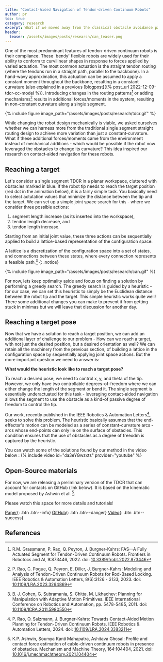 ```yaml
---
title: "Contact-Aided Navigation of Tendon-driven Continuum Robots"
author: pr
toc: true
category: research
excerpt: What if we moved away from the classical obstacle avoidance paradigm in robotics and allowed continuum robots to leverage contact with the environments?
header:
  teaser: /assets/images/posts/research/can_teaser.png
---
```

One of the most predominant features of tendon-driven continuum robots is their compliance. These 'bendy' flexible robots are widely used for their ability to conform to curvilinear shapes in response to forces applied by varied actuation. The most common actuation is the straight tendon routing (where the tendons run in a straight path, parallel to the backbone). In a hand-wavy approximation, this actuation can be assumed to apply a constant moment throughout the backbone, resulting in a constant curvature (also explained in a previous [blogpost]({% post_url 2022-12-09-tdcr-cc-model %}). Introducing changes in the routing patterns[^1] or adding mechanisms[^2] results in additional forces/moments in the system, resulting in non-constant curvature along a single segment. 

{% include figure image_path="/assets/images/posts/research/tdcr.gif" %}

While changing the robot design mechanically is viable, we asked ourselves whether we can harness more from the traditional single segment straight routing design to achieve more variation than just a constant-curvature. What if these additional forces/moments came from the environment instead of mechanical additions - which would be possible if the robot now leveraged the obstacles to change its curvature? This idea inspired our research on contact-aided navigation for these robots. 

## Reaching a target

Let's consider a single segment TDCR in a planar workspace, cluttered with obstacles marked in blue. If the robot tip needs to reach the target position (red dot in the animation below), it is a fairly simple task. You basically need to select actutation values that minimize the distance between the tip and the target. We can set up a simple joint space search for this - where we consider three possible actions: 
1. segment length increase (as its inserted into the workspace), 
2. tendon length decrease, and 
3. tendon length increase. 

Starting from an initial joint value, these three actions can be sequentially applied to build a lattice-based representation of the configuration space. 

A lattice is a discretization of the configuration space into a set of states, and connections between these states, where every connection represents a feasible path.[^3]
{: .notice}

{% include figure image_path="/assets/images/posts/research/can.gif" %}

For now, lets keep optimality aside and focus on finding a solution by performing a greedy search. The greedy search is guided by a heuristic - for our case, we can set this heuristic to simply be the Euclidean distance between the robot tip and the target. This simple heuristic works quite well! There some additional changes you can make to prevent it from getting stuck in minimas but we will leave that discussion for another day. 


## Reaching a target pose
Now that we have a solution to reach a target position, we can add an additional layer of challenge to our problem - How can we reach a target, with not just the desired position, but a desired orientation as well? We can retain all the machinery from the previous section, of building a lattice in the configuration space by sequentially applying joint space actions. But the more important question we need to answer is:

**What would the heuristic look like to reach a target pose?**

To reach a desired pose, we need to control x, y, and theta of the tip. However, we only have two controllable degrees-of-freedom where we can either change the length of the segment or bend it. The single segment is essentially underactuated for this task - leveraging contact-aided navigation allows the segment to use the obstacle as a kind-of passive degree of freedom to control the tip.

Our work, recently published in the IEEE Robotics & Automation Letters[^4], seeks to solve this problem. The heuristic basically assumes that the end-effector's motion can be modeled as a series of constant-curvature arcs - arcs whose end-points can only lie on the surface of obstacles. This condition ensures that the use of obstacles as a degree of freeodm is captured by the heuristic. 

You can watch some of the solutions found by our method in the video below : 
{% include video id="da3eYGwzxts" provider="youtube" %}

## Open-Source materials
For now, we are releasing a preliminary version of the TDCR that can account for contacts on GitHub (link below). It is based on the kinematic model proposed by Ashwin et al. [^5].

Please watch this space for more details and tutorials!

[Paper](https://arxiv.org/pdf/2402.14175){: .btn .btn--info} 
[GitHub](https://github.com/ContinuumRoboticsLab/OpenTDCRContactModel){: .btn .btn--danger} 
[Video](https://youtu.be/da3eYGwzxts){: .btn .btn--success}

## References
[^1]: R.M. Grassmann, P. Rao, Q. Peyron, J. Burgner-Kahrs: FAS—A Fully Actuated Segment for Tendon-Driven Continuum Robots. Frontiers in Robotocs and AI, 9:873446, 2022. doi: [10.3389/frobt.2022.873446](https://doi.org/10.3389/frobt.2022.873446)
[^2]: P. Rao, C. Pogue, Q. Peyron, E. Diller, J. Burgner-Kahrs: Modeling and Analysis of Tendon-Driven Continuum Robots for Rod-Based Locking. IEEE Robotics & Automation Letters, 8(6):3126 - 3133, 2023. doi: [10.1109/LRA.2023.3264869](https://doi.org/10.1109/LRA.2023.3264869)
[^3]: B. J. Cohen, G. Subramania, S. Chitta, M. Likhachev: Planning for Manipulation with Adaptive Motion Primitives.  IEEE International Conference on Robotics and Automation, pp. 5478-5485, 2011. doi: [10.1109/ICRA.2011.5980550](https://doi.org/10.1109/ICRA.2011.5980550)
[^4]: P. Rao, O. Salzmann, J. Burgner-Kahrs: Towards Contact-Aided Motion Planning for Tendon-Driven Continuum Robots. IEEE Robotics & Automation Letters, 2024. doi: [10.1109/LRA.2024.3383211](https://doi.org/10.1109/LRA.2024.3383211)
[^5]: K.P. Ashwin, Soumya Kanti Mahapatra, Ashitava Ghosal: Profile and contact force estimation of cable-driven continuum robots in presence of obstacles. Mechanism and Machine Theory, 164:104404, 2021. doi: [10.1016/j.mechmachtheory.2021.104404](https://doi.org/10.1016/j.mechmachtheory.2021.104404)